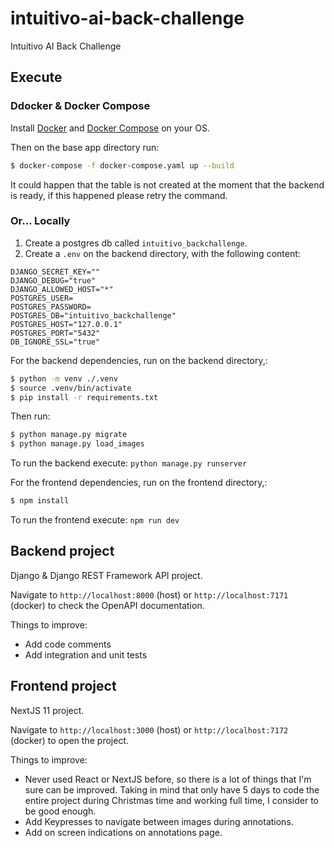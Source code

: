 # intuitivo-ai-back-challenge
Intuitivo AI Back Challenge

## Execute

### Ddocker & Docker Compose
Install [Docker](https://www.docker.com/) and [Docker Compose](https://docs.docker.com/compose/) on your OS.

Then on the base app directory run:
```bash
$ docker-compose -f docker-compose.yaml up --build
```

It could happen that the table is not created at the moment that the backend is ready, if this happened please retry the command.

### Or... Locally
1. Create a postgres db called `intuitivo_backchallenge`.
2. Create a `.env` on the backend directory, with the following content:
```
DJANGO_SECRET_KEY=""
DJANGO_DEBUG="true"
DJANGO_ALLOWED_HOST="*"
POSTGRES_USER=
POSTGRES_PASSWORD=
POSTGRES_DB="intuitivo_backchallenge"
POSTGRES_HOST="127.0.0.1"
POSTGRES_PORT="5432"
DB_IGNORE_SSL="true"
```

For the backend dependencies, run on the backend directory,: 
```bash
$ python -m venv ./.venv
$ source .venv/bin/activate
$ pip install -r requirements.txt
```

Then run:
```bash
$ python manage.py migrate
$ python manage.py load_images
```

To run the backend execute: `python manage.py runserver`

For the frontend dependencies, run on the frontend directory,: 
```bash
$ npm install
```

To run the frontend execute: `npm run dev`


## Backend project
Django & Django REST Framework API project.

Navigate to `http://localhost:8000` (host) or `http://localhost:7171` (docker) to check the OpenAPI documentation.

Things to improve:
- Add code comments
- Add integration and unit tests

## Frontend project

NextJS 11 project.

Navigate to `http://localhost:3000` (host) or `http://localhost:7172` (docker) to open the project.

Things to improve:
- Never used React or NextJS before, so there is a lot of things that I'm sure can be improved. Taking in mind that only have 5 days to code the entire project during Christmas time and working full time, I consider to be good enough.
- Add Keypresses to navigate between images during annotations.
- Add on screen indications on annotations page.
